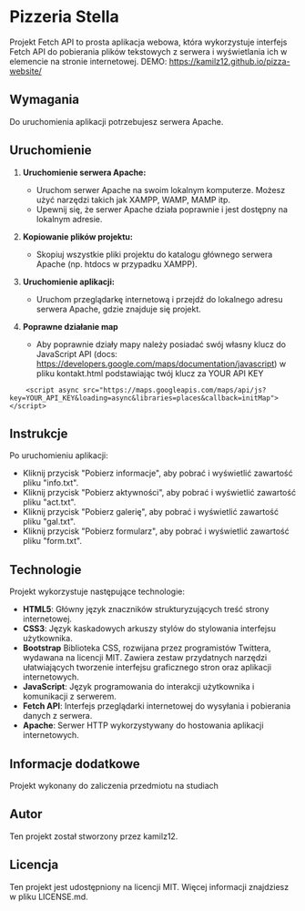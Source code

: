 # Pizzeria Stella
Projekt Fetch API to prosta aplikacja webowa, która wykorzystuje interfejs Fetch API do pobierania plików tekstowych z serwera i wyświetlania ich w elemencie na stronie internetowej.
DEMO: https://kamilz12.github.io/pizza-website/

## Wymagania

Do uruchomienia aplikacji potrzebujesz serwera Apache.

## Uruchomienie

1. **Uruchomienie serwera Apache:**
    - Uruchom serwer Apache na swoim lokalnym komputerze. Możesz użyć narzędzi takich jak XAMPP, WAMP, MAMP itp.
    - Upewnij się, że serwer Apache działa poprawnie i jest dostępny na lokalnym adresie.

2. **Kopiowanie plików projektu:**
    - Skopiuj wszystkie pliki projektu do katalogu głównego serwera Apache (np. htdocs w przypadku XAMPP).

3. **Uruchomienie aplikacji:**
    - Uruchom przeglądarkę internetową i przejdź do lokalnego adresu serwera Apache, gdzie znajduje się projekt.
4. **Poprawne działanie map**
    - Aby poprawnie działy mapy należy posiadać swój własny klucz do JavaScript API (docs: https://developers.google.com/maps/documentation/javascript) w pliku kontakt.html podstawiając twój klucz za YOUR API KEY
```
    <script async src="https://maps.googleapis.com/maps/api/js?key=YOUR_API_KEY&loading=async&libraries=places&callback=initMap"></script>
```


## Instrukcje

Po uruchomieniu aplikacji:

- Kliknij przycisk "Pobierz informacje", aby pobrać i wyświetlić zawartość pliku "info.txt".
- Kliknij przycisk "Pobierz aktywności", aby pobrać i wyświetlić zawartość pliku "act.txt".
- Kliknij przycisk "Pobierz galerię", aby pobrać i wyświetlić zawartość pliku "gal.txt".
- Kliknij przycisk "Pobierz formularz", aby pobrać i wyświetlić zawartość pliku "form.txt".


## Technologie

Projekt wykorzystuje następujące technologie:

- **HTML5**: Główny język znaczników strukturyzujących treść strony internetowej.
- **CSS3**: Język kaskadowych arkuszy stylów do stylowania interfejsu użytkownika.
- **Bootstrap** Biblioteka CSS, rozwijana przez programistów Twittera, wydawana na licencji MIT. Zawiera zestaw przydatnych narzędzi ułatwiających tworzenie interfejsu graficznego stron oraz aplikacji internetowych.
- **JavaScript**: Język programowania do interakcji użytkownika i komunikacji z serwerem.
- **Fetch API**: Interfejs przeglądarki internetowej do wysyłania i pobierania danych z serwera.
- **Apache**: Serwer HTTP wykorzystywany do hostowania aplikacji internetowych.

## Informacje dodatkowe
Projekt wykonany do zaliczenia przedmiotu na studiach
## Autor

Ten projekt został stworzony przez kamilz12.

## Licencja

Ten projekt jest udostępniony na licencji MIT. Więcej informacji znajdziesz w pliku LICENSE.md.
